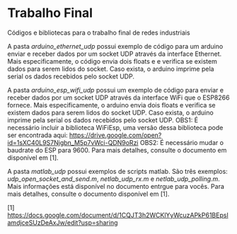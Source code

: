 # Trabalho Final
Códigos e bibliotecas para o trabalho final de redes industriais

A pasta  *arduino_ethernet_udp* possui exemplo de código para um arduino enviar e receber dados por um socket UDP através da  interface Ethernet. Mais especificamente, o código envia dois floats e e verifica se existem dados para serem lidos do socket. Caso exista, o arduino imprime pela serial os dados recebidos pelo socket UDP.

A pasta *arduino_esp_wifi_udp* possui um exemplo de código para enviar e receber dados por um socket UDP através da  interface WiFi que o ESP8266 fornece. Mais especificamente, o arduino envia dois floats e verifica se existem dados para serem lidos do socket UDP. Caso exista, o arduino imprime pela serial os dados recebidos pelo socket UDP. 
OBS1: É necessário incluir a biblioteca WiFiEsp, uma versão dessa biblioteca pode ser encontrada aqui: https://drive.google.com/open?id=1sXC40L9S7Njgbn_M5p7vWci-QDN9oRzi
OBS2: É necessário mudar o baudrate do ESP para 9600. Para mais detalhes, consulte o documento em disponível em [1].

A pasta *matlab_udp* possui exemplos de scripts matlab. São três exemplos: *udp_open_socket_and_send.m*, *netlab_udp_rx.m* e *netlab_udp_polling.m*. Mais informações está disponível no documento entrgue para vocês. Para mais detalhes, consulte o documento disponível em [1].

[1] https://docs.google.com/document/d/1CQJT3h2WCKlYyWcuzAPkP61BEpslamdjceSUzDeAxJw/edit?usp=sharing

